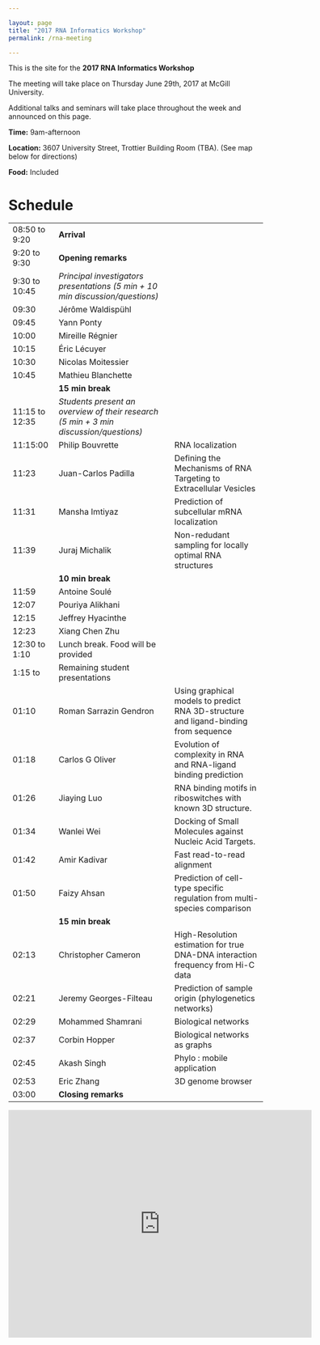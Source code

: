 ```yaml
---

layout: page
title: "2017 RNA Informatics Workshop"
permalink: /rna-meeting

---
```


This is the site for the **2017 RNA Informatics Workshop** 

The meeting will take place on Thursday June 29th, 2017 at McGill University. 

Additional talks and seminars will take place throughout the week and announced on this page.

**Time:** 9am-afternoon

**Location:** 3607 University Street, Trottier Building Room (TBA). (See map below for directions) 

**Food:** Included

<h1 class="page-heading"> Schedule </h1>

|                |                                                                                                     |                                                                                     | 
|----------------|-----------------------------------------------------------------------------------------------------|-------------------------------------------------------------------------------------| 
| 08:50 to 9:20  | **Arrival**                                                                                             |                                                                                     | 
| 9:20 to 9:30   | **Opening remarks**                                                                                     |                                                                                     | 
| 9:30 to 10:45  | *Principal investigators presentations (5 min + 10 min discussion/questions)* |                                                                                     | 
| 09:30          | Jérôme Waldispühl                                                                                   |                                                                                     | 
| 09:45          | Yann Ponty                                                                                          |                                                                                     | 
| 10:00          | Mireille Régnier                                                                                    |                                                                                     | 
| 10:15          | Éric Lécuyer                                                                                        |                                                                                     | 
| 10:30          | Nicolas Moitessier                                                                                  |                                                                                     | 
| 10:45          | Mathieu Blanchette                                                                                  |                                                                                     | 
|                | **15 min break**                                                                                        |                                                                                     | 
| 11:15 to 12:35 | *Students present an overview of their research (5 min + 3 min discussion/questions)*                 |                                                                                     | 
| 11:15:00       | Philip Bouvrette                                                                                    | RNA localization                                                                    | 
| 11:23          | Juan-Carlos Padilla                                                                                 | Defining the Mechanisms of RNA Targeting to Extracellular Vesicles                  | 
| 11:31          | Mansha Imtiyaz                                                                                      | Prediction of subcellular mRNA localization                                         | 
| 11:39          | Juraj Michalik                                                                                      | Non-redudant sampling for locally optimal RNA structures                            | 
|                | **10 min break**                                                                                        |                                                                                     | 
| 11:59          | Antoine Soulé                                                                                       |                                                                            | 
| 12:07          | Pouriya Alikhani                                                                                    |                                                                            | 
| 12:15          | Jeffrey Hyacinthe                                                                                   |                                                                            | 
| 12:23          | Xiang Chen Zhu                                                                                      |                                                                            | 
| 12:30 to 1:10  | Lunch break. Food will be provided                                                                  |                                                                                     | 
| 1:15 to        | Remaining student presentations                                                                     |                                                                                     | 
| 01:10          | Roman Sarrazin Gendron                                                                              | Using graphical models to predict RNA 3D-structure and ligand-binding from sequence | 
| 01:18          | Carlos G Oliver                                                                                     | Evolution of complexity in RNA and RNA-ligand binding prediction                    | 
| 01:26          |  Jiaying Luo                                                                                        | RNA binding motifs in riboswitches with known 3D structure.                         | 
| 01:34          | Wanlei Wei                                                                                          | Docking of Small Molecules against Nucleic Acid Targets.                            | 
| 01:42          | Amir Kadivar                                                                                        | Fast read-to-read alignment                                                         | 
| 01:50          | Faizy Ahsan                                                                                         | Prediction of cell-type specific regulation from multi-species comparison           | 
|                | **15 min break**                                                                                        |                                                                                     | 
| 02:13          | Christopher Cameron                                                                                 | High-Resolution estimation for true DNA-DNA interaction frequency from Hi-C data    | 
| 02:21          | Jeremy Georges-Filteau                                                                              | Prediction of sample origin (phylogenetics networks)                                | 
| 02:29          | Mohammed Shamrani                                                                                   | Biological networks                                                                 | 
| 02:37          | Corbin Hopper                                                                                       | Biological networks as graphs                                                       | 
| 02:45          | Akash Singh                                                                                         | Phylo : mobile application                                                          | 
| 02:53          | Eric Zhang                                                                                          | 3D genome browser                                                                   | 
| 03:00          | **Closing remarks**                                                                                     |                                                                                     | 




<iframe src="https://www.google.com/maps/embed?pb=!1m18!1m12!1m3!1d1176.4867019571768!2d-73.58012838649393!3d45.507570734521835!2m3!1f0!2f0!3f0!3m2!1i1024!2i768!4f13.1!3m3!1m2!1s0x4cc91a3829eadafd%3A0x304925aa0c44027d!2sTrottier+Bldg%2C+3630+University+St%2C+Montreal%2C+QC+H3A+2B2!5e0!3m2!1sen!2sca!4v1498238623072" width="600" height="450" frameborder="0" style="border:0" allowfullscreen></iframe>

